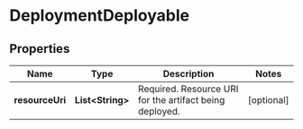 # DeploymentDeployable

## Properties
Name | Type | Description | Notes
------------ | ------------- | ------------- | -------------
**resourceUri** | **List&lt;String&gt;** | Required. Resource URI for the artifact being deployed. |  [optional]
